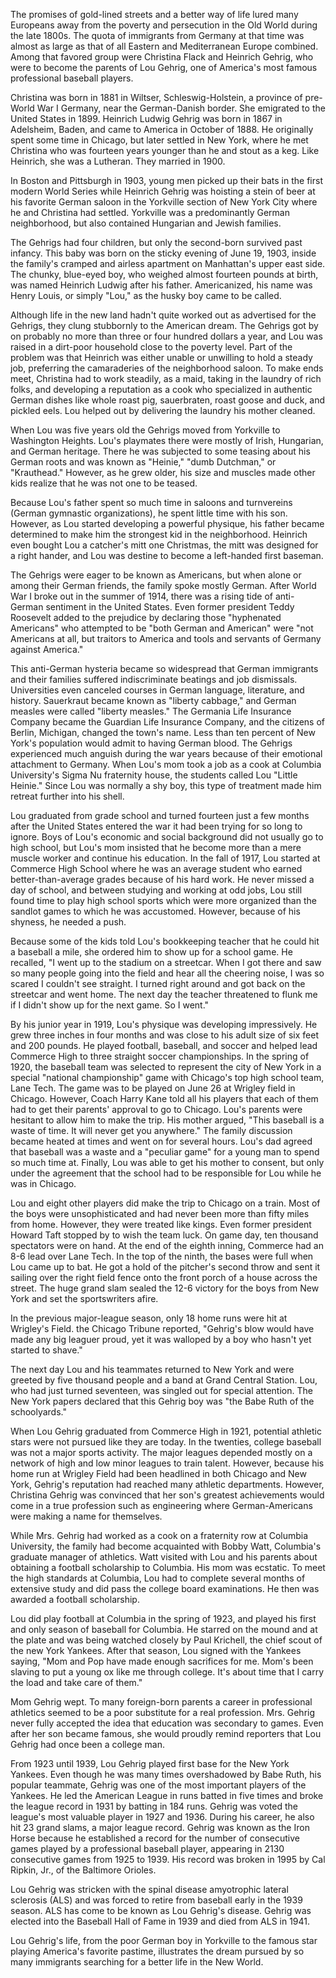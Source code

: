 The promises of gold-lined streets and a better way of life lured many Europeans away from the poverty and persecution in the 
Old World during the late 1800s. The quota of immigrants from Germany at that time was almost as large as that of all Eastern 
and Mediterranean Europe combined. Among that favored group were Christina Flack and Heinrich Gehrig, who were to become the 
parents of Lou Gehrig, one of America's most famous professional baseball players.

Christina was born in 1881 in Wiltser, Schleswig-Holstein, a province of pre-World War I Germany, near the German-Danish 
border. She emigrated to the United States in 1899. Heinrich Ludwig Gehrig was born in 1867 in Adelsheim, Baden, and came to 
America in October of 1888. He originally spent some time in Chicago, but later settled in New York, where he met Christina 
who was fourteen years younger than he and stout as a keg. Like Heinrich, she was a Lutheran. They married in 1900.

In Boston and Pittsburgh in 1903, young men picked up their bats in the first modern World Series while Heinrich Gehrig was 
hoisting a stein of beer at his favorite German saloon in the Yorkville section of New York City where he and Christina had 
settled. Yorkville was a predominantly German neighborhood, but also contained Hungarian and Jewish families.

The Gehrigs had four children, but only the second-born survived past infancy. This baby was born on the sticky evening of 
June 19, 1903, inside the family's cramped and airless apartment on Manhattan's upper east side. The chunky, blue-eyed boy, 
who weighed almost fourteen pounds at birth, was named Heinrich Ludwig after his father. Americanized, his name was Henry 
Louis, or simply "Lou," as the husky boy came to be called.

Although life in the new land hadn't quite worked out as advertised for the Gehrigs, they clung stubbornly to the American 
dream. The Gehrigs got by on probably no more than three or four hundred dollars a year, and Lou was raised in a dirt-poor 
household close to the poverty level. Part of the problem was that Heinrich was either unable or unwilling to hold a steady 
job, preferring the camaraderies of the neighborhood saloon. To make ends meet, Christina had to work steadily, as a maid, 
taking in the laundry of rich folks, and developing a reputation as a cook who specialized in authentic German dishes like 
whole roast pig, sauerbraten, roast goose and duck, and pickled eels. Lou helped out by delivering the laundry his mother 
cleaned.

When Lou was five years old the Gehrigs moved from Yorkville to Washington Heights. Lou's playmates there were mostly of 
Irish, Hungarian, and German heritage. There he was subjected to some teasing about his German roots and was known as 
"Heinie," "dumb Dutchman," or "Krauthead." However, as he grew older, his size and muscles made other kids realize that he was 
not one to be teased.

Because Lou's father spent so much time in saloons and turnvereins (German gymnastic organizations), he spent little time with 
his son. However, as Lou started developing a powerful physique, his father became determined to make him the strongest kid in 
the neighborhood. Heinrich even bought Lou a catcher's mitt one Christmas, the mitt was designed for a right hander, and Lou 
was destine to become a left-handed first baseman.

The Gehrigs were eager to be known as Americans, but when alone or among their German friends, the family spoke mostly German. 
After World War I broke out in the summer of 1914, there was a rising tide of anti-German sentiment in the United States. Even 
former president Teddy Roosevelt added to the prejudice by declaring those "hyphenated Americans" who attempted to be "both 
German and American" were "not Americans at all, but traitors to America and tools and servants of Germany against America."

This anti-German hysteria became so widespread that German immigrants and their families suffered indiscriminate beatings and 
job dismissals. Universities even canceled courses in German language, literature, and history. Sauerkraut became known as 
"liberty cabbage," and German measles were called "liberty measles." The Germania Life Insurance Company became the Guardian 
Life Insurance Company, and the citizens of Berlin, Michigan, changed the town's name. Less than ten percent of New York's 
population would admit to having German blood. The Gehrigs experienced much anguish during the war years because of their 
emotional attachment to Germany. When Lou's mom took a job as a cook at Columbia University's Sigma Nu fraternity house, the 
students called Lou "Little Heinie." Since Lou was normally a shy boy, this type of treatment made him retreat further into 
his shell.

Lou graduated from grade school and turned fourteen just a few months after the United States entered the war it had been 
trying for so long to ignore. Boys of Lou's economic and social background did not usually go to high school, but Lou's mom 
insisted that he become more than a mere muscle worker and continue his education. In the fall of 1917, Lou started at 
Commerce High School where he was an average student who earned better-than-average grades because of his hard work. He never 
missed a day of school, and between studying and working at odd jobs, Lou still found time to play high school sports which 
were more organized than the sandlot games to which he was accustomed. However, because of his shyness, he needed a push.

Because some of the kids told Lou's bookkeeping teacher that he could hit a baseball a mile, she ordered him to show up for a 
school game. He recalled, "I went up to the stadium on a streetcar. When I got there and saw so many people going into the 
field and hear all the cheering noise, I was so scared I couldn't see straight. I turned right around and got back on the 
streetcar and went home. The next day the teacher threatened to flunk me if I didn't show up for the next game. So I went."

By his junior year in 1919, Lou's physique was developing impressively. He grew three inches in four months and was close to 
his adult size of six feet and 200 pounds. He played football, baseball, and soccer and helped lead Commerce High to three 
straight soccer championships. In the spring of 1920, the baseball team was selected to represent the city of New York in a 
special "national championship" game with Chicago's top high school team, Lane Tech. The game was to be played on June 26 at 
Wrigley field in Chicago. However, Coach Harry Kane told all his players that each of them had to get their parents' approval 
to go to Chicago. Lou's parents were hesitant to allow him to make the trip. His mother argued, "This baseball is a waste of 
time. It will never get you anywhere." The family discussion became heated at times and went on for several hours. Lou's dad 
agreed that baseball was a waste and a "peculiar game" for a young man to spend so much time at. Finally, Lou was able to get 
his mother to consent, but only under the agreement that the school had to be responsible for Lou while he was in Chicago.

Lou and eight other players did make the trip to Chicago on a train. Most of the boys were unsophisticated and had never been 
more than fifty miles from home. However, they were treated like kings. Even former president Howard Taft stopped by to wish 
the team luck. On game day, ten thousand spectators were on hand. At the end of the eighth inning, Commerce had an 8-6 lead 
over Lane Tech. In the top of the ninth, the bases were full when Lou came up to bat. He got a hold of the pitcher's second 
throw and sent it sailing over the right field fence onto the front porch of a house across the street. The huge grand slam 
sealed the 12-6 victory for the boys from New York and set the sportswriters afire.

In the previous major-league season, only 18 home runs were hit at Wrigley's Field. the Chicago Tribune reported, "Gehrig's 
blow would have made any big leaguer proud, yet it was walloped by a boy who hasn't yet started to shave."

The next day Lou and his teammates returned to New York and were greeted by five thousand people and a band at Grand Central 
Station. Lou, who had just turned seventeen, was singled out for special attention. The New York papers declared that this 
Gehrig boy was "the Babe Ruth of the schoolyards."

When Lou Gehrig graduated from Commerce High in 1921, potential athletic stars were not pursued like they are today. In the 
twenties, college baseball was not a major sports activity. The major leagues depended mostly on a network of high and low 
minor leagues to train talent. However, because his home run at Wrigley Field had been headlined in both Chicago and New
York, Gehrig's reputation had reached many athletic departments. However, Christina Gehrig was convinced that her son's 
greatest achievements would come in a true profession such as engineering where German-Americans were making a name for 
themselves.

While Mrs. Gehrig had worked as a cook on a fraternity row at Columbia University, the family had become acquainted with Bobby 
Watt, Columbia's graduate manager of athletics. Watt visited with Lou and his parents about obtaining a football scholarship 
to Columbia. His mom was ecstatic. To meet the high standards at Columbia, Lou had to complete several months of extensive 
study and did pass the college board examinations. He then was awarded a football scholarship.

Lou did play football at Columbia in the spring of 1923, and played his first and only season of baseball for Columbia. He 
starred on the mound and at the plate and was being watched closely by Paul Krichell, the chief scout of the new York Yankees. 
After that season, Lou signed with the Yankees saying, "Mom and Pop have made enough sacrifices for me. Mom's been slaving to 
put a young ox like me through college. It's about time that I carry the load and take care of them."

Mom Gehrig wept. To many foreign-born parents a career in professional athletics seemed to be a poor substitute for a real 
profession. Mrs. Gehrig never fully accepted the idea that education was secondary to games. Even after her son became famous, 
she would proudly remind reporters that Lou Gehrig had once been a college man.

From 1923 until 1939, Lou Gehrig played first base for the New York Yankees. Even though he was many times overshadowed by 
Babe Ruth, his popular teammate, Gehrig was one of the most important players of the Yankees. He led the American League in 
runs batted in five times and broke the league record in 1931 by batting in 184 runs. Gehrig was voted the league's most 
valuable player in 1927 and 1936. During his career, he also hit 23 grand slams, a major league record. Gehrig was known as 
the Iron Horse because he established a record for the number of consecutive games played by a professional baseball player, 
appearing in 2130 consecutive games from 1925 to 1939. His record was broken in 1995 by Cal Ripkin, Jr., of the Baltimore 
Orioles.

Lou Gehrig was stricken with the spinal disease amyotrophic lateral sclerosis (ALS) and was forced to retire from baseball 
early in the 1939 season. ALS has come to be known as Lou Gehrig's disease. Gehrig was elected into the Baseball Hall of Fame 
in 1939 and died from ALS in 1941.

Lou Gehrig's life, from the poor German boy in Yorkville to the famous star playing America's favorite pastime, illustrates 
the dream pursued by so many immigrants searching for a better life in the New World.
